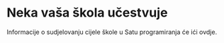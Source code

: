 

# Neka vaša škola učestvuje

Informacije o sudjelovanju cijele škole u Satu programiranja će ići ovdje.
